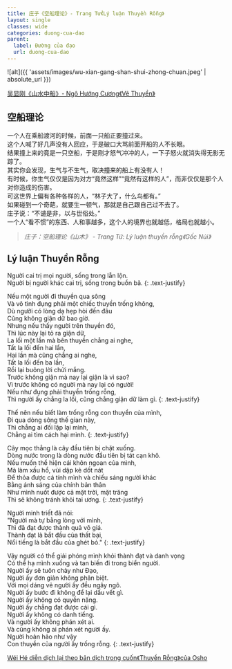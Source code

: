 ```yaml
---
title: 庄子《空船理论》- Trang Tử《Lý luận Thuyền Rỗng》
layout: single
classes: wide
categories: duong-cua-dao
parent:
  label: Đường của đạo
  url: duong-cua-dao
---
```


![alt]({{ 'assets/images/wu-xian-gang-shan-shui-zhong-chuan.jpeg' | absolute_url }})
> <cite>
<a target="_blank" href="https://www.sohu.com/a/521172764_121124708">
吴显刚《山水中船》- Ngô Hướng Cương《Vẽ Thuyền》
</a>
</cite>

##  空船理论
一个人在乘船渡河的时候，前面一只船正要撞过来。\
这个人喊了好几声没有人回应，于是破口大骂前面开船的人不长眼。\
结果撞上来的竟是一只空船，于是刚才怒气冲冲的人，一下子怒火就消失得无影无踪了。\
其实你会发现，生气与不生气，取决撞来的船上有没有人！\
有时候，你生气仅仅是因为对方“竟然这样”“竟然有这样的人”，而非仅仅是那个人对你造成的伤害。\
可这世界上偏有各种各样的人，“林子大了，什么鸟都有。”\
如果碰到一个奇葩，就要生一顿气，那就是自己跟自己过不去了。\
庄子说：“不谴是非，以与世俗处。”\
一个人“看不惯”的东西、人和事越多，这个人的境界也就越低，格局也就越小。

> <cite> 庄子：空船理论《山木》 - Trang Tử: Lý luận thuyền rỗng《Gốc Núi》</cite> 

## Lý luận Thuyền Rỗng
Người cai trị mọi người, sống trong lẫn lộn.\
Người bị người khác cai trị, sống trong buồn bã.
{: .text-justify}

Nếu một người đi thuyền qua sông\
Và vô tình đụng phải một chiếc thuyền trống không,\
Dù người có lòng dạ hẹp hòi đến đâu\
Cũng không giận dữ bao giờ.\
Nhưng nếu thấy người trên thuyền đó,\
Thì lúc này lại tỏ ra giận dữ,\
La lối một lần mà bên thuyền chẳng ai nghe,\
Tất la lối đến hai lần,\
Hai lần mà cũng chẳng ai nghe,\
Tất la lối đến ba lần,\
Rồi lại buông lời chửi mắng.\
Trước không giận mà nay lại giận là vì sao?\
Vì trước không có người mà nay lại có người!\
Nếu như đụng phải thuyền trống rỗng,\
Thì người ấy chẳng la lối, cũng chẳng giận dữ làm gì.
{: .text-justify}

Thế nên nếu biết làm trống rỗng con thuyền của mình,\
Đi qua dòng sông thế gian này,\
Thì chẳng ai đối lập lại mình,\
Chẳng ai tìm cách hại mình.
{: .text-justify}

Cây mọc thẳng là cây đầu tiên bị chặt xuống.\
Dòng nước trong là dòng nước đầu tiên bị tát cạn khô.\
Nếu muốn thể hiện cái khôn ngoan của mình,\
Mà làm xấu hổ, vùi dập kẻ dốt nát\
Để thỏa được cá tính mình và chiếu sáng người khác\
Bằng ánh sáng của chính bản thân\
Như mình nuốt được cả mặt trời, mặt trăng\
Thì sẽ không tránh khỏi tai ương.
{: .text-justify}

Người minh triết đã nói:\
"Người mà tự bằng lòng với mình,\
Thì đã đạt được thành quả vô giá.\
Thành đạt là bắt đầu của thất bại,\
Nổi tiếng là bắt đầu của ghét bỏ."
{: .text-justify}

Vậy người có thể giải phóng mình khỏi thành đạt và danh vọng\
Có thể hạ mình xuống và tan biến đi trong biển người.\
Người ấy sẽ tuôn chảy như Đạo,\
Người ấy đơn giản không phân biệt.\
Với mọi dáng vẻ người ấy đều ngây ngô.\
Người ấy bước đi không để lại dấu vết gì.\
Người ấy không có quyền năng.\
Người ấy chẳng đạt được cái gì.\
Người ấy không có danh tiếng.\
Và người ấy không phán xét ai.\
Và cũng không ai phán xét người ấy.\
Người hoàn hảo như vậy\
Con thuyền của người ấy trống rỗng.
{: .text-justify}

> <cite>
<a target="_blank" href="https://wei-he.xyz">Wéi Hé diễn dịch lại theo bản dịch trong cuốn《Thuyền Rỗng》của Osho</a>
</cite>